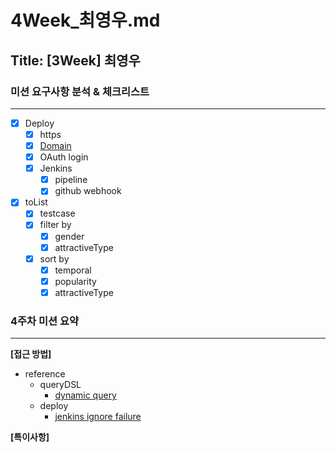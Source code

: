 # 4Week_최영우.md

## Title: [3Week] 최영우

### 미션 요구사항 분석 & 체크리스트

---

- [x] Deploy
  - [x] https
  - [x] [Domain](https://www.uoise.xyz)
  - [x] OAuth login
  - [x] Jenkins
    - [x] pipeline
    - [x] github webhook
- [x] toList
  - [x] testcase  
  - [x] filter by
    - [x] gender
    - [x] attractiveType
  - [x] sort by
    - [x] temporal
    - [x] popularity
    - [x] attractiveType

### 4주차 미션 요약

---

**[접근 방법]**

- reference
  - queryDSL  
    - [dynamic query](https://tecoble.techcourse.co.kr/post/2022-10-11-jpa-dynamic-query/)
  - deploy
    - [jenkins ignore failure](https://goddessbest-qa.tistory.com/99)

**[특이사항]**

